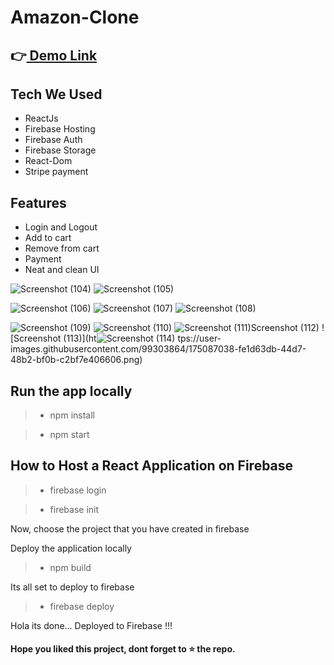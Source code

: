 # Amazon-Clone

## 👉[ Demo Link ](https://clone-1c520.web.app)

## Tech We Used

- ReactJs
- Firebase Hosting
- Firebase Auth
- Firebase Storage
- React-Dom
- Stripe payment

## Features

- Login and Logout
- Add to cart
- Remove from cart
- Payment 
- Neat and clean UI

![Screenshot (104)](https://user-images.githubusercontent.com/99303864/175086740-ed334aca-cbe8-4abe-9c19-f2d5fc57ec5b.png)
![Screenshot (105)](https://user-images.githubusercontent.com/99303864/175086777-ad7c5a8d-e355-4bf7-b16d-851030549130.png)

![Screenshot (106)](https://user-images.githubusercontent.com/99303864/175086829-42118fef-c67e-43b1-b3fb-155b70007c1b.png)
![Screenshot (107)](https://user-images.githubusercontent.com/99303864/175086854-ada8fa86-655d-499c-88f3-470cca56a588.png)
![Screenshot (108)](https://user-images.githubusercontent.com/99303864/175086881-a50a2e38-3d67-4cca-a50a-bc02272bb1b8.png)

![Screenshot (109)](https://user-images.githubusercontent.com/99303864/175086924-0282267a-18e2-4e96-b632-45da4070dfa8.png)
![Screenshot (110)](https://user-images.githubusercontent.com/99303864/175086957-c7d875dd-c7f7-4399-be59-f836cbe642be.png)
![Screenshot (111)![Screenshot (112)](https://user-images.githubusercontent.com/99303864/175087013-e0a9bb0d-cebd-4fe3-bd89-0a7b47febc7f.png)
](https://user-images.githubusercontent.com/99303864/175086979-a5371335-0596-476f-9798-eca07dbaa481.png)
![Screenshot (113)](ht![Screenshot (114)](https://user-images.githubusercontent.com/99303864/175087073-322fda48-7990-495f-bdf2-8079da0feb5b.png)
tps://user-images.githubusercontent.com/99303864/175087038-fe1d63db-44d7-48b2-bf0b-c2bf7e406606.png)


## Run the app locally 

> - npm install

> - npm start



## How to Host a React Application on Firebase

> - firebase login

> - firebase init

Now, choose the project that you have created in firebase

Deploy the application locally

> - npm build

Its all set to deploy to firebase

> - firebase deploy

Hola its done... Deployed to Firebase !!!

#### Hope you liked this project, dont forget to ⭐ the repo.





